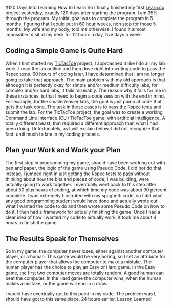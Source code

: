 #120 Days Into Learning How to Learn
So I finally finished my first [Learn.co](https://learn.co) project yesterday,
exactly 120 days after starting the program. I am 35% through the program. My initial goal was to complete the program in 5 months, figuring that I could put in 60 hour weeks, non stop for those 5 months. My wife and my body, told me otherwise. I found it almost impossible to sit at my desk for 12 hours a day, five days a week.

## Coding a Simple Game is Quite Hard
When I first started my [TicTacToe](https://github.com/churchwerks/ttt-with-ai-project-v-000) project, I approached it like I do all my lab work. I read the lab outline and then dove right into writing code to pass the Rspec tests. 60 hours of coding later, I have determined that I am no longer going to take that approach.
The main problem with my old approach is that although it is perfectly okay for simple and/or medium difficulty labs, for complex and/or hard labs, it fails miserably. The reason why it fails for me in these instances, is that I need to begin a code session with the end in mind. For example, for the smaller/easier labs, the goal is just pump at code that gets the task done. The task in these cases is to pass the Rspec tests and submit the lab. For the TicTacToe project, the goal was to create a working Command Line Interface (CLI) TicTacToe game, with artificial intelligence. A totally different beast, that required a different approach than what I had been doing. Unfortunately, as I will explain below, I did not recognize that fact, until much to late in my coding process.

## Plan your Work and Work your Plan
The first step in programming my game, should have been working out with pen and paper, the logic of the game using Pseudo Code. I did not do that. Instead, I jumped right in just getting the Rspec tests to pass without thinking about how the bits and pieces of code; I was building, were actually going to work together. I eventually went back to this step after about 50 plus hours of coding, at which time my code was about 90 percent complete. I was extremely frustrated with my spaghetti code, so I did what any good programming student would have done and actually wrote out what I wanted the code to do and then wrote some Pseudo Code on how to do it. I then had a framework for actually finishing the game. Once I had a clear idea of how I wanted my code to actually work, it took me about 4 hours to finish the game.

## The Results Speak for Themselves
So in my game, the computer never loses, either against another computer player, or a human. This game would be very boring, so I set an attribute for the computer player that allows the computer to make a mistake. The human player has the choice to play an Easy or Hard game. In the Easy game, the first two computer moves are totally random. A good human can beat the computer. In the Hard game the computer wins; when the human makes a mistake, or the game will end in a draw.

I would have eventually got to this point in my code. The problem was I, should have got to this same place, 24 hours earlier. Lesson Learned!

